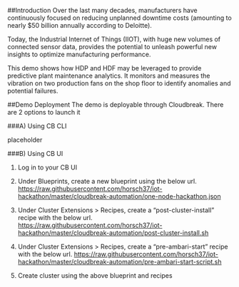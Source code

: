 ##Introduction
Over the last many decades, manufacturers have continuously focused on reducing unplanned downtime costs (amounting to nearly $50 billion annually according to Deloitte).

Today, the Industrial Internet of Things (IIOT), with huge new volumes of connected sensor data, provides the potential to unleash powerful new insights to optimize manufacturing performance.

This demo shows how HDP and HDF may be leveraged to provide predictive plant maintenance analytics.  It monitors and measures the vibration on two production fans on the shop floor to identify anomalies and potential failures.

##Demo Deployment
The demo is deployable through Cloudbreak.  There are 2 options to launch it

###A) Using CB CLI

placeholder

###B) Using CB UI
1) Log in to your CB UI 

2) Under Blueprints, create a new blueprint using the below url.
https://raw.githubusercontent.com/horsch37/iot-hackathon/master/cloudbreak-automation/one-node-hackathon.json


3) Under Cluster Extensions > Recipes, create a “post-cluster-install” recipe with the below url.
https://raw.githubusercontent.com/horsch37/iot-hackathon/master/cloudbreak-automation/post-cluster-install.sh

4) Under Cluster Extensions > Recipes, create a “pre-ambari-start” recipe with the below url.
https://raw.githubusercontent.com/horsch37/iot-hackathon/master/cloudbreak-automation/pre-ambari-start-script.sh


5) Create cluster using the above blueprint and recipes


